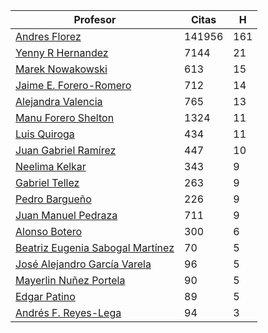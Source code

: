 Profesor | Citas | H |
----  | ----- | --- |
[Andres Florez](https://scholar.google.com.co/citations?user=SUG6ga0AAAAJ&hl=en) |141956| 161|
[Yenny R Hernandez](https://scholar.google.com.co/citations?user=KXWwfMMAAAAJ&hl=en) | 7144 | 21 |
[Marek Nowakowski](https://scholar.google.com.co/citations?user=ctFaBNQAAAAJ&hl=en) | 613 | 15 |
[Jaime E. Forero-Romero](https://scholar.google.com.co/citations?user=TLTK6WgAAAAJ&hl=en) | 712 | 14 |
[Alejandra Valencia](https://scholar.google.com.co/citations?user=7Fa-MFYAAAAJ&hl=en) | 765 | 13 |
[Manu Forero Shelton](https://scholar.google.com.co/citations?user=0_jvORsAAAAJ&hl=en) | 1324 | 11 |
[Luis Quiroga](https://scholar.google.com.co/citations?user=PPvfyVwAAAAJ&hl=en) | 434 | 11 |
[Juan Gabriel Ramírez](https://scholar.google.com.co/citations?user=q0NfAgEAAAAJ&hl=en) | 447 | 10 |
[Neelima Kelkar](https://scholar.google.com.co/citations?user=BMxIj5AAAAAJ&hl=en) | 343 | 9 |
[Gabriel Tellez](https://scholar.google.com.co/citations?user=1JHuoIAAAAAJ&hl=en) | 263 | 9 |
[Pedro Bargueño](https://scholar.google.com.co/citations?user=euepDO8AAAAJ&hl=en) | 226 | 9 |
[Juan Manuel Pedraza](https://scholar.google.com.co/citations?user=x8-YWMsAAAAJ&hl=en) | 711 | 9 |
[Alonso Botero](https://scholar.google.com.co/citations?user=e06A7mUAAAAJ&hl=en) | 300 | 6 | 
[Beatriz Eugenia Sabogal Martínez](https://scholar.google.com.co/citations?user=T-0RjQYAAAAJ&hl=en) | 70 | 5 |
[José Alejandro García Varela](https://scholar.google.com.co/citations?user=iA0H5dgAAAAJ&hl=en) | 96 | 5 |
[Mayerlin Nuñez Portela](https://scholar.google.com.co/citations?user=znFnm4wAAAAJ&hl=en) | 90 | 5 |
[Edgar Patino](https://scholar.google.com.co/citations?user=bx4dJNgAAAAJ&hl=en) | 89 | 5 |
[Andrés F. Reyes-Lega](https://scholar.google.com.co/citations?user=04V0g64AAAAJ&hl=en) | 94 | 3 | 


